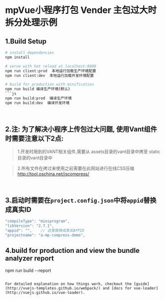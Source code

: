 # mpVue小程序打包 Vender 主包过大时拆分处理示例


## 1.Build Setup

``` bash
# install dependencies
npm install

# serve with hot reload at localhost:8080
npm run client:prod  本地运行加载生产环境配置
npm run client:dev  本地运行加载开发环境配置

# build for production with minification
npm run build 编译生产环境(默认)
```js
npm run build:prod  编译生产环境
npm run build:dev  编译开发环境
```

<br/>

## 2.注: 为了解决小程序上传包过大问题, 使用Vant组件时需要注意以下2点:
> 1.开发时用到的VANT相关组件,需要从
assets目录的vant目录中拷至
static目录的vant目录中

> 2.所有文件在拷过来使用之前需要在此网站进行在线CSS压缩
http://tool.oschina.net/jscompress/

<br/>

## 3.启动时需要在`project.config.json`中将`appid`替换成真实ID
```js
"compileType": "miniprogram",
"libVersion": "2.7.1",
"appid": "",	// 这里替换成真实APPID
"projectname": "a-mp-compress-demo",
```

## 4.build for production and view the bundle analyzer report
npm run build --report
```

For detailed explanation on how things work, checkout the [guide](http://vuejs-templates.github.io/webpack/) and [docs for vue-loader](http://vuejs.github.io/vue-loader).
